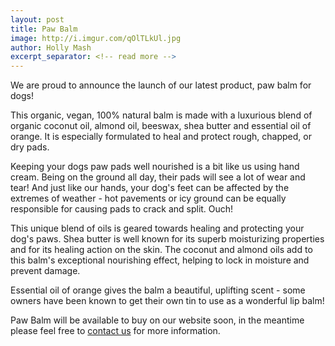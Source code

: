 ```yaml
---
layout: post
title: Paw Balm
image: http://i.imgur.com/qOlTLkUl.jpg
author: Holly Mash
excerpt_separator: <!-- read more -->
---
```

We are proud to announce the launch of our latest product, paw balm for dogs!

This organic, vegan, 100% natural balm is made with a luxurious blend of organic coconut oil, almond oil, beeswax, shea butter and essential oil of orange. It is especially formulated to heal and protect rough, chapped, or dry pads.

<!-- read more -->

Keeping your dogs paw pads well nourished is a bit like us using hand cream. Being on the ground all day, their pads will see a lot of wear and tear! And just like our hands, your dog's feet can be affected by the extremes of weather - hot pavements or icy ground can be equally responsible for causing pads to crack and split. Ouch!

This unique blend of oils is geared towards healing and protecting your dog's paws. Shea butter is well known for its superb moisturizing properties and for its healing action on the skin. The coconut and almond oils add to this balm's exceptional nourishing effect, helping to lock in moisture and prevent damage.

Essential oil of orange gives the balm a beautiful, uplifting scent - some owners have been known to get their own tin to use as a wonderful lip balm!

Paw Balm will be available to buy on our website soon, in the meantime please feel free to [contact us](/contact/) for more information.

